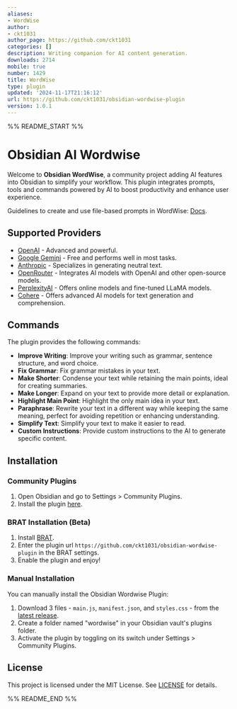```yaml
---
aliases:
- WordWise
author:
- ckt1031
author_page: https://github.com/ckt1031
categories: []
description: Writing companion for AI content generation.
downloads: 2714
mobile: true
number: 1429
title: WordWise
type: plugin
updated: '2024-11-17T21:16:12'
url: https://github.com/ckt1031/obsidian-wordwise-plugin
version: 1.0.1
---
```


%% README_START %%

# Obsidian AI Wordwise

Welcome to **Obsidian WordWise**, a community project adding AI features into Obsidian to simplify your workflow. This plugin integrates prompts, tools and commands powered by AI to boost productivity and enhance user experience.

Guidelines to create and use file-based prompts in WordWise: [Docs](docs/file-prompts.md).

## Supported Providers

- [OpenAI](https://openai.com/) - Advanced and powerful.
- [Google Gemini](https://ai.google.dev/) - Free and performs well in most tasks.
- [Anthropic](https://www.anthropic.com/) - Specializes in generating neutral text.
- [OpenRouter](https://openrouter.ai/) - Integrates AI models with OpenAI and other open-source models.
- [PerplexityAI](https://perplexity.ai/) - Offers online models and fine-tuned LLaMA models.
- [Cohere](https://cohere.com/) - Offers advanced AI models for text generation and comprehension.

## Commands

The plugin provides the following commands:

- **Improve Writing**: Improve your writing such as grammar, sentence structure, and word choice.
- **Fix Grammar**: Fix grammar mistakes in your text.
- **Make Shorter**: Condense your text while retaining the main points, ideal for creating summaries.
- **Make Longer**: Expand on your text to provide more detail or explanation.
- **Highlight Main Point**: Highlight the only main idea in your text.
- **Paraphrase**: Rewrite your text in a different way while keeping the same meaning, perfect for avoiding repetition or enhancing understanding.
- **Simplify Text**: Simplify your text to make it easier to read.
- **Custom Instructions**: Provide custom instructions to the AI to generate specific content.

## Installation

### Community Plugins

1. Open Obsidian and go to Settings > Community Plugins.
2. Install the plugin [here](https://obsidian.md/plugins?id=wordwise).

### BRAT Installation (Beta)

1. Install [BRAT](https://github.com/TfTHacker/obsidian42-brat).
2. Enter the plugin url `https://github.com/ckt1031/obsidian-wordwise-plugin` in the BRAT settings.
3. Enable the plugin and enjoy!

### Manual Installation

You can manually install the Obsidian Wordwise Plugin:

1. Download 3 files - `main.js`, `manifest.json`, and `styles.css` - from the [latest release](https://github.com/ckt1031/obsidian-wordwise-plugin/releases/latest).
2. Create a folder named "wordwise" in your Obsidian vault's plugins folder.
3. Activate the plugin by toggling on its switch under Settings > Community Plugins.

## License

This project is licensed under the MIT License. See [LICENSE](LICENSE) for details.


%% README_END %%